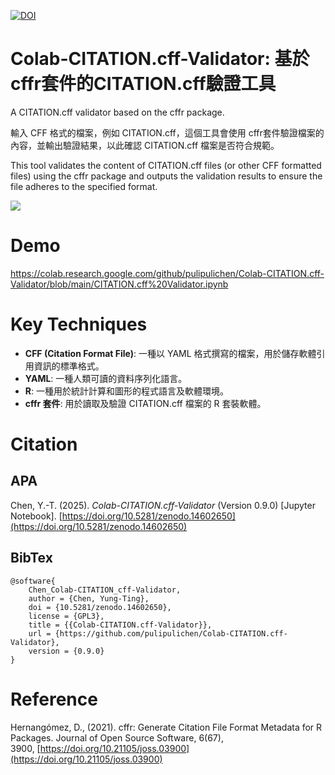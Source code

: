 [![DOI](https://zenodo.org/badge/912572771.svg)](https://doi.org/10.5281/zenodo.14602650)

# Colab-CITATION.cff-Validator: 基於cffr套件的CITATION.cff驗證工具
A CITATION.cff validator based on the cffr package.

輸入 CFF 格式的檔案，例如 CITATION.cff，這個工具會使用 cffr套件驗證檔案的內容，並輸出驗證結果，以此確認 CITATION.cff 檔案是否符合規範。

This tool validates the content of CITATION.cff files (or other CFF formatted files) using the cffr package and outputs the validation results to ensure the file adheres to the specified format.

![](https://blogger.googleusercontent.com/img/a/AVvXsEhWuaTU-UNWe1pQw5hMZmvB1BELN6C03lQzlr-l-uYev44HjBoadTpNRLiKNVxM0AsWYOEfZYck_x2AWFW9lMWM8wpJsAjGLXLdK28mElnkEMvHkuKWcW1GY86E6UWThSYIb5Fi7TaxAUqhHP6HSgsLfcNiZC-aNCOn22OLEgbuv21U8XakE7j0Jg)

# Demo

https://colab.research.google.com/github/pulipulichen/Colab-CITATION.cff-Validator/blob/main/CITATION.cff%20Validator.ipynb

# Key Techniques

- **CFF (Citation Format File)**: 一種以 YAML 格式撰寫的檔案，用於儲存軟體引用資訊的標準格式。
- **YAML**: 一種人類可讀的資料序列化語言。
- **R**: 一種用於統計計算和圖形的程式語言及軟體環境。
- **cffr 套件**: 用於讀取及驗證 CITATION.cff 檔案的 R 套裝軟體。

# Citation

## APA 

Chen, Y.-T. (2025). *Colab-CITATION.cff-Validator* (Version 0.9.0) [Jupyter Notebook]. [https://doi.org/10.5281/zenodo.14602650](https://doi.org/10.5281/zenodo.14602650)

## BibTex

````
@software{
    Chen_Colab-CITATION_cff-Validator,
    author = {Chen, Yung-Ting},
    doi = {10.5281/zenodo.14602650},
    license = {GPL3},
    title = {{Colab-CITATION.cff-Validator}},
    url = {https://github.com/pulipulichen/Colab-CITATION.cff-Validator},
    version = {0.9.0}
}
````



# Reference

Hernangómez, D., (2021). cffr: Generate Citation File Format Metadata for R Packages. Journal of Open Source Software, 6(67), 3900, [https://doi.org/10.21105/joss.03900](https://doi.org/10.21105/joss.03900)